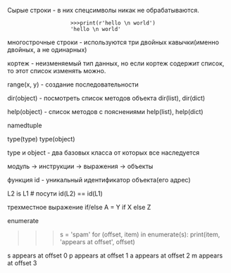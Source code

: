 Сырые строки - в них спецсимволы никак не обрабатываются. 

                        >>>print(r'hello \n world')
                        'hello \n world'

многострочные строки - используются три двойных кавычки(именно двойных, а не одинарных)

кортеж - неизменяемый тип данных, но если кортеж содержит список, то этот список изменять можно.

range(x, y) - создание последовательности

dir(object) - посмотреть список методов объекта
dir(list), dir(dict)

help(object) - список методов с пояснениями
help(list), help(dict)

namedtuple

type(type)
type(object)

type и object - два базовых класса от которых все наследуется

модуль -> инструкции -> выражения -> объекты

функция id - уникальный идентификатор объекта(его адрес)

L2 is L1   # посути id(L2) == id(L1)

трехместное выражение if/else
A = Y if X else Z

enumerate

>>>s = 'spam'
>>> for (offset, item) in enumerate(s):
        print(item, 'appears at offset', offset)

s appears at offset 0
p appears at offset 1
a appears at offset 2
m appears at offset 3